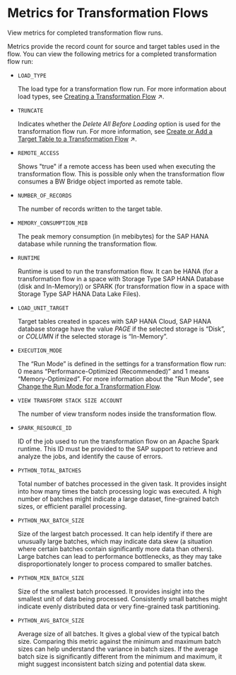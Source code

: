 <!-- loiob42fa5b6f4e04a9491efa9bf7dab0929 -->

# Metrics for Transformation Flows

View metrics for completed transformation flow runs.

Metrics provide the record count for source and target tables used in the flow. You can view the following metrics for a completed transformation flow run:

-   `LOAD_TYPE`

    The load type for a transformation flow run. For more information about load types, see [Creating a Transformation Flow](https://help.sap.com/viewer/24f836070a704022a40c15442163e5cf/DEV_CURRENT/en-US/f7161e6c20204672ac4a6d90c81762e4.html "Create a transformation flow to load data from one or more sources, apply transformations (such as a join), and output the result in a target table. You can load a full set of data from one or more sources to a target table. You can add local tables and views, Open SQL schema objects, and also remote tables located in BW Bridge spaces. You can also load delta changes (including deleted records) from one source table to a target table.") :arrow_upper_right:.

-   `TRUNCATE`

    Indicates whether the *Delete All Before Loading* option is used for the transformation flow run. For more information, see [Create or Add a Target Table to a Transformation Flow](https://help.sap.com/viewer/24f836070a704022a40c15442163e5cf/DEV_CURRENT/en-US/0950746ab4444e5ca6a665ee1b0380a1.html "A transformation flow writes data to a target table. You can create a new target table or use an existing one.") :arrow_upper_right:.

-   `REMOTE_ACCESS` 

    Shows "true" if a remote access has been used when executing the transformation flow. This is possible only when the transformation flow consumes a BW Bridge object imported as remote table.

-   `NUMBER_OF_RECORDS`

    The number of records written to the target table.

-   `MEMORY_CONSUMPTION_MIB`

    The peak memory consumption \(in mebibytes\) for the SAP HANA database while running the transformation flow.

-   `RUNTIME`

    Runtime is used to run the transformation flow. It can be HANA \(for a transformation flow in a space with Storage Type SAP HANA Database \(disk and In-Memory\)\) or SPARK \(for transformation flow in a space with Storage Type SAP HANA Data Lake Files\).

-   `LOAD_UNIT_TARGET` 

    Target tables created in spaces with SAP HANA Cloud, SAP HANA database storage have the value *PAGE* if the selected storage is “Disk”, or *COLUMN* if the selected storage is “In-Memory”.

-   `EXECUTION_MODE` 

    The “Run Mode” is defined in the settings for a transformation flow run: 0 means “Performance-Optimized \(Recommended\)” and 1 means “Memory-Optimized”. For more information about the "Run Mode", see [Change the Run Mode for a Transformation Flow](change-the-run-mode-for-a-transformation-flow-f7da029.md).

-   `VIEW TRANSFORM STACK SIZE ACCOUNT`

    The number of view transform nodes inside the transformation flow.

-   `SPARK_RESOURCE_ID`

    ID of the job used to run the transformation flow on an Apache Spark runtime. This ID must be provided to the SAP support to retrieve and analyze the jobs, and identify the cause of errors.

-   `PYTHON_TOTAL_BATCHES`

    Total number of batches processed in the given task. It provides insight into how many times the batch processing logic was executed. A high number of batches might indicate a large dataset, fine-grained batch sizes, or efficient parallel processing.

-   `PYTHON_MAX_BATCH_SIZE`

    Size of the largest batch processed. It can help identify if there are unusually large batches, which may indicate data skew \(a situation where certain batches contain significantly more data than others\). Large batches can lead to performance bottlenecks, as they may take disproportionately longer to process compared to smaller batches.

-   `PYTHON_MIN_BATCH_SIZE`

    Size of the smallest batch processed. It provides insight into the smallest unit of data being processed. Consistently small batches might indicate evenly distributed data or very fine-grained task partitioning.

-   `PYTHON_AVG_BATCH_SIZE`

    Average size of all batches. It gives a global view of the typical batch size. Comparing this metric against the minimum and maximum batch sizes can help understand the variance in batch sizes. If the average batch size is significantly different from the minimum and maximum, it might suggest inconsistent batch sizing and potential data skew.


